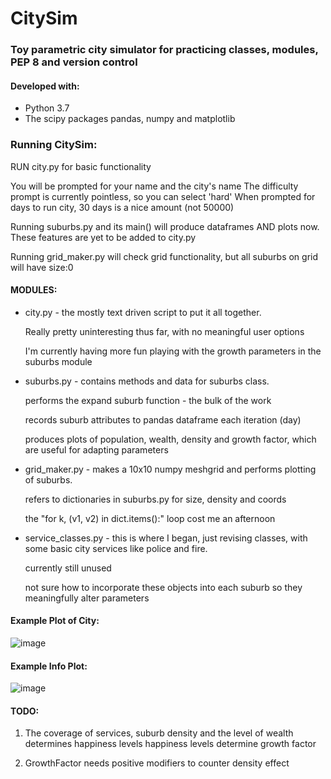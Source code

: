 # CitySim
### Toy parametric city simulator for practicing classes, modules, PEP 8 and version control

#### Developed with:
+ Python 3.7
+ The scipy packages pandas, numpy and matplotlib

### Running CitySim:

RUN city.py for basic functionality
    
You will be prompted for your name and the city's name
The difficulty prompt is currently pointless, so you can select 'hard'
When prompted for days to run city, 30 days is a nice amount (not 50000)
        
Running suburbs.py and its main() will produce dataframes AND plots now. 
These features are yet to be added to city.py
    
Running grid_maker.py will check grid functionality, but all suburbs on grid will have size:0
    
#### MODULES:
+ city.py - the mostly text driven script to put it all together.

    Really pretty uninteresting thus far, with no meaningful user options
    
    I'm currently having more fun playing with the growth parameters in the suburbs module
    
+ suburbs.py - contains methods and data for suburbs class.

    performs the expand suburb function - the bulk of the work
    
    records suburb attributes to pandas dataframe each iteration (day)
    
    produces plots of population, wealth, density and growth factor, which are useful for adapting parameters

+ grid_maker.py - makes a 10x10 numpy meshgrid and performs plotting of suburbs.

    refers to dictionaries in suburbs.py for size, density and coords
    
    the "for k, (v1, v2) in dict.items():" loop cost me an afternoon 

+ service_classes.py - this is where I began, just revising classes, with some basic city services like police and fire.

    currently still unused
    
    not sure how to incorporate these objects into each suburb so they meaningfully alter parameters

#### Example Plot of City:
    
![image](https://user-images.githubusercontent.com/24471071/51438974-e51b3500-1cb3-11e9-854c-81ad1ae33688.PNG)

#### Example Info Plot:

![image](https://user-images.githubusercontent.com/24471071/51439208-26f9aa80-1cb7-11e9-9e48-a464de0c4cc6.PNG)




#### TODO:
1. The coverage of services, suburb density and the level of wealth determines happiness levels
happiness levels determine growth factor

2. GrowthFactor needs positive modifiers to counter density effect


